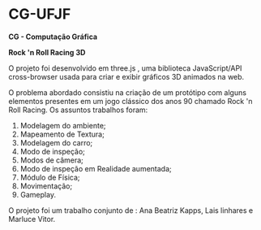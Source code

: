 # CG-UFJF

**CG -  Computação Gráfica**

**Rock 'n Roll Racing 3D**

O projeto foi desenvolvido em three.js , uma biblioteca JavaScript/API cross-browser usada para criar e exibir gráficos 3D animados na web.

O problema abordado consistiu na criação de um protótipo com alguns elementos presentes em um jogo clássico dos anos 90 chamado Rock 'n Roll Racing. Os assuntos trabalhos foram:

 1. Modelagem do ambiente;
 2. Mapeamento de Textura;
 3. Modelagem do carro;
 4. Modo de inspeção;
 5.  Modos de câmera;
 6. Modo de inspeção em Realidade aumentada;
 7. Módulo de Física;
 8. Movimentação;
 9. Gameplay.
 
O projeto foi um trabalho conjunto de : Ana Beatriz Kapps, Lais linhares e Marluce Vitor. 
